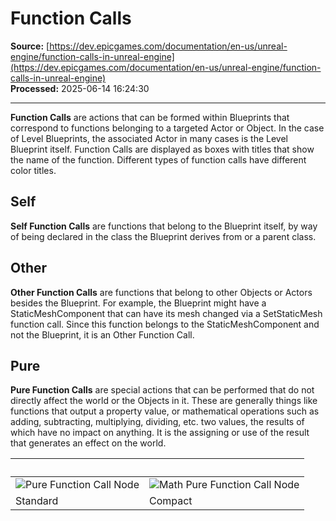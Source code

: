 # Function Calls

**Source:** [https://dev.epicgames.com/documentation/en-us/unreal-engine/function-calls-in-unreal-engine](https://dev.epicgames.com/documentation/en-us/unreal-engine/function-calls-in-unreal-engine)  
**Processed:** 2025-06-14 16:24:30

---

**Function Calls** are actions that can be formed within Blueprints that correspond to functions belonging to a targeted Actor or Object. In the case of Level Blueprints, the associated Actor in many cases is the Level Blueprint itself. Function Calls are displayed as boxes with titles that show the name of the function. Different types of function calls have different color titles.

## Self

**Self Function Calls** are functions that belong to the Blueprint itself, by way of being declared in the class the Blueprint derives from or a parent class.

## Other

**Other Function Calls** are functions that belong to other Objects or Actors besides the Blueprint. For example, the Blueprint might have a StaticMeshComponent that can have its mesh changed via a SetStaticMesh function call. Since this function belongs to the StaticMeshComponent and not the Blueprint, it is an Other Function Call.

## Pure

**Pure Function Calls** are special actions that can be performed that do not directly affect the world or the Objects in it. These are generally things like functions that output a property value, or mathematical operations such as adding, subtracting, multiplying, dividing, etc. two values, the results of which have no impact on anything. It is the assigning or use of the result that generates an effect on the world.

|   |   |
| --- | --- |
| ![Pure Function Call Node](https://d1iv7db44yhgxn.cloudfront.net/documentation/images/c8001290-6e1a-4bb8-8c45-b2a99e0860a0/k2_node_func_pure.png) | ![Math Pure Function Call Node](https://d1iv7db44yhgxn.cloudfront.net/documentation/images/7c8e75b2-39f2-4acc-b6cd-0909e657b7ba/k2_node_func_pure_math.png) |
| Standard | Compact |